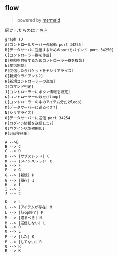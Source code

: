 ## flow
> powered by [mermaid](https://mermaidjs.github.io/#/)

図にしたものは[こちら](https://tinyurl.com/trom6zo)
```mermaid
graph TD
A[コントロールサーバーの起動 port 34255]
B[データサーバに送信するためのportをバインド port 34250]
C[コントローラー群を作成]
D[参照を共有するためコントローラー群を複製]
E[受信開始]
F[受信したらパケットをデシリアライズ]
G[新規クライアント?]
H[新規コントローラーの追加]
I[コマンド判定]
J[コントローラーにボタン情報を設定]
K[コントローラーの数だけloop]
L[コントローラーの中のアイテム分だけloop]
M[データサーバーに送るべき?]
N[シリアライズ]
O[データサーバーに送信 port 34254]
P[ログイン情報を送信した?]
Q[ログイン状態初期化]
R[5ms秒待機]

A -->B
B --> C
C --> D
D --> |サブスレッド| K
D --> |メインスレッド| E
E --> F
F --> G
G --> |新規| H
G --> |既存| I
H --> I
I --> J
J --> E

K --> L
L --> |アイテムが存在| M
L --> |loop終了| P
M --> |送るべき| N
M --> |送信しない| L
N --> O
O --> L
P --> |した| Q
P --> |してない| R
Q --> R
R --> K
```
